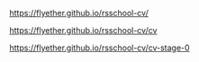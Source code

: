https://flyether.github.io/rsschool-cv/ 


https://flyether.github.io/rsschool-cv/cv

https://flyether.github.io/rsschool-cv/cv-stage-0

